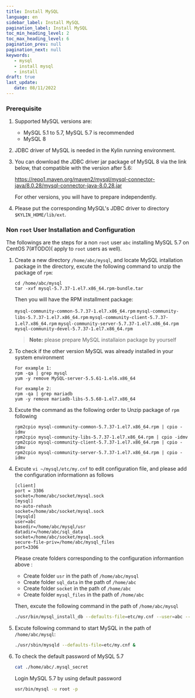 ```yaml
---
title: Install MySQL
language: en
sidebar_label: Install MySQL
pagination_label: Install MySQL
toc_min_heading_level: 2
toc_max_heading_level: 6
pagination_prev: null
pagination_next: null
keywords:
   - mysql
   - install mysql
   - install
draft: true
last_update:
   date: 08/11/2022
---
```


### Prerequisite

1. Supported MySQL versions are:

   - MySQL 5.1 to 5.7, MySQL 5.7 is recommended
   - MySQL 8

2. JDBC driver of MySQL is needed in the Kylin running environment.

3. You can download the JDBC driver jar package of MySQL 8 via the link below, that compatible with the version after 5.6:

   https://repo1.maven.org/maven2/mysql/mysql-connector-java/8.0.28/mysql-connector-java-8.0.28.jar

   For other versions, you will have to prepare independently.

4. Please put the corresponding MySQL's JDBC driver to directory `$KYLIN_HOME/lib/ext`. 

### <span id ="not_root">Non `root` User Installation and Configuration</span>

The followings are the steps for a non `root` user `abc` installing MySQL 5.7 on CentOS 7(#TODO)( apply to `root` users as well).

1. Create a new directory `/home/abc/mysql`, and locate MySQL intallation package in the directory, excute the following command to unzip the package of `rpm`:

   ```shell
   cd /home/abc/mysql
   tar -xvf mysql-5.7.37-1.el7.x86_64.rpm-bundle.tar
   ```
   Then you will have the RPM installment package:

   `mysql-community-common-5.7.37-1.el7.x86_64.rpm`
   `mysql-community-libs-5.7.37-1.el7.x86_64.rpm`
   `mysql-community-client-5.7.37-1.el7.x86_64.rpm`
   `mysql-community-server-5.7.37-1.el7.x86_64.rpm`
   `mysql-community-devel-5.7.37-1.el7.x86_64.rpm`

   > **Note:** please prepare MySQL installaion package by yourself 

2. To check if the other version MySQL was already installed in your system environment
   
   ```shell
   For example 1: 
   rpm -qa | grep mysql
   yum -y remove MySQL-server-5.5.61-1.el6.x86_64
   
   For example 2:
   rpm -qa | grep mariadb
   yum -y remove mariadb-libs-5.5.68-1.el7.x86_64
   ```

3. Excute the command as the following order to Unzip package of `rpm` following

   ```shell
   rpm2cpio mysql-community-common-5.7.37-1.el7.x86_64.rpm | cpio -idmv
   rpm2cpio mysql-community-libs-5.7.37-1.el7.x86_64.rpm | cpio -idmv
   rpm2cpio mysql-community-client-5.7.37-1.el7.x86_64.rpm | cpio -idmv
   rpm2cpio mysql-community-server-5.7.37-1.el7.x86_64.rpm | cpio -idmv
   ```

4. Excute `vi ~/mysql/etc/my.cnf` to edit configuration file, and please add the configuration informationn as follows 

   ```properties
   [client]
   port = 3306
   socket=/home/abc/socket/mysql.sock
   [mysql]
   no-auto-rehash
   socket=/home/abc/socket/mysql.sock
   [mysqld]
   user=abc
   basedir=/home/abc/mysql/usr
   datadir=/home/abc/sql_data
   socket=/home/abc/socket/mysql.sock
   secure-file-priv=/home/abc/mysql_files
   port=3306
   ```

   Please create folders corresponding to the configuration informantion above :

   - Create folder `usr` in the path of `/home/abc/mysql`
   - Create folder `sql_data` in the path of `/home/abc` 
   - Create folder `socket` in the path of `/home/abc`
   - Create folder `mysql_files` in the path of `/home/abc` 

   Then, excute the following command in the path of `/home/abc/mysql`

   ```sh
   ./usr/bin/mysql_install_db --defaults-file=etc/my.cnf --user=abc --basedir=/home/abc/mysql/usr --datadir=/home/abc/sql_data
   ```

5. Excute following command to start MySQL in the path of `/home/abc/mysql`:

   ```sh
   ./usr/sbin/mysqld --defaults-file=etc/my.cnf &
   ```

6. To check the default password of MySQL 5.7

   ```sh
   cat ./home/abc/.mysql_secret
   ```
   Login MySQL 5.7 by using default password
   ```sh
   usr/bin/mysql -u root -p
   ```
